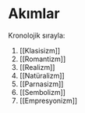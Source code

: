 # Akımlar

Kronolojik sırayla:
1. [[Klasisizm]]
2. [[Romantizm]]
3. [[Realizm]]
4. [[Natüralizm]]
5. [[Parnasizm]]
6. [[Sembolizm]]
7. [[Empresyonizm]]